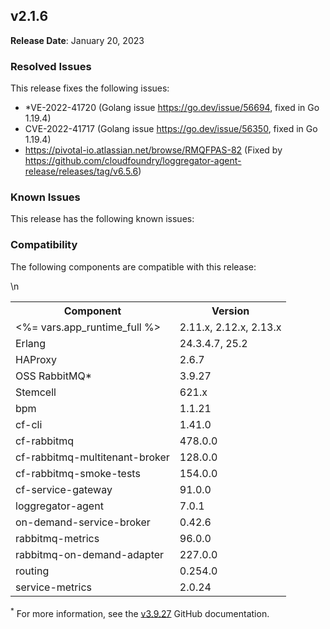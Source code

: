 ## <a id="2-1-6"></a> v2.1.6

**Release Date**: January 20, 2023

### Resolved Issues

This release fixes the following issues:

* *VE-2022-41720 (Golang issue https://go.dev/issue/56694, fixed in Go 1.19.4)
* CVE-2022-41717 (Golang issue https://go.dev/issue/56350, fixed in Go 1.19.4)
* https://pivotal-io.atlassian.net/browse/RMQFPAS-82 (Fixed by https://github.com/cloudfoundry/loggregator-agent-release/releases/tag/v6.5.6)


### Known Issues

This release has the following known issues:


### Compatibility

The following components are compatible with this release:

<table class="nice"> <th>Component</th> <th>Version</th> 	<tr>
		<td><%= vars.app_runtime_full %></td>
		<td>2.11.x, 2.12.x, 2.13.x</td>
	</tr>
	<tr>
		<td>Erlang</td>
		<td>24.3.4.7, 25.2</td>
	</tr>
	<tr>
		<td>HAProxy</td>
		<td>2.6.7</td>
	</tr>
	<tr>
		<td>OSS RabbitMQ*</td>
		<td>3.9.27</td>
	</tr>
	<tr>
		<td>Stemcell</td>
		<td>621.x</td>
	</tr>
	<tr>
		<td>bpm</td>
		<td>1.1.21</td>
	</tr>
	<tr>
		<td>cf-cli</td>
		<td>1.41.0</td>
	</tr>
	<tr>
		<td>cf-rabbitmq</td>
		<td>478.0.0</td>
	</tr>
	<tr>
		<td>cf-rabbitmq-multitenant-broker</td>
		<td>128.0.0</td>
	</tr>
	<tr>
		<td>cf-rabbitmq-smoke-tests</td>
		<td>154.0.0</td>
	</tr>
	<tr>
		<td>cf-service-gateway</td>
		<td>91.0.0</td>
	</tr>
	<tr>
		<td>loggregator-agent</td>
		<td>7.0.1</td>
	</tr>
	<tr>
		<td>on-demand-service-broker</td>
		<td>0.42.6</td>
	</tr>
	<tr>
		<td>rabbitmq-metrics</td>
		<td>96.0.0</td>
	</tr>
	<tr>
		<td>rabbitmq-on-demand-adapter</td>
		<td>227.0.0</td>
	</tr>
	<tr>
		<td>routing</td>
		<td>0.254.0</td>
	</tr>
	<tr>
		<td>service-metrics</td>
		<td>2.0.24</td>
	</tr>\n</table>

<sup>*</sup> For more information, see the <a href="https://github.com/rabbitmq/rabbitmq-server/releases/tag/v3.9.27">v3.9.27</a> GitHub documentation.
